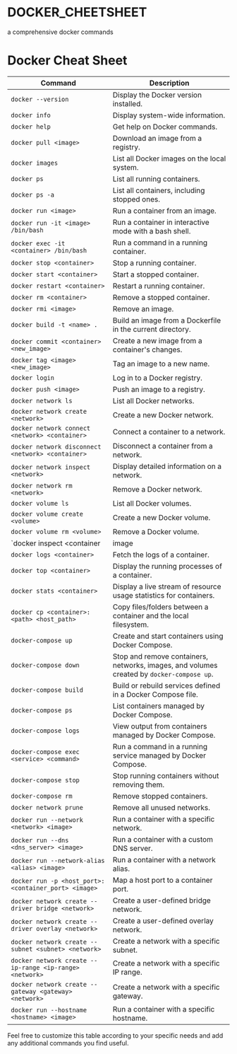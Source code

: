 # DOCKER_CHEETSHEET

a comprehensive docker commands

# Docker Cheat Sheet

| Command                                      | Description                                                                                       |
|----------------------------------------------|---------------------------------------------------------------------------------------------------|
| `docker --version`                           | Display the Docker version installed.                                                             |
| `docker info`                                | Display system-wide information.                                                                  |
| `docker help`                                | Get help on Docker commands.                                                                      |
| `docker pull <image>`                        | Download an image from a registry.                                                                |
| `docker images`                              | List all Docker images on the local system.                                                       |
| `docker ps`                                  | List all running containers.                                                                      |
| `docker ps -a`                               | List all containers, including stopped ones.                                                      |
| `docker run <image>`                         | Run a container from an image.                                                                    |
| `docker run -it <image> /bin/bash`           | Run a container in interactive mode with a bash shell.                                            |
| `docker exec -it <container> /bin/bash`      | Run a command in a running container.                                                             |
| `docker stop <container>`                    | Stop a running container.                                                                         |
| `docker start <container>`                   | Start a stopped container.                                                                        |
| `docker restart <container>`                 | Restart a running container.                                                                      |
| `docker rm <container>`                      | Remove a stopped container.                                                                       |
| `docker rmi <image>`                         | Remove an image.                                                                                  |
| `docker build -t <name> .`                   | Build an image from a Dockerfile in the current directory.                                         |
| `docker commit <container> <new_image>`      | Create a new image from a container's changes.                                                    |
| `docker tag <image> <new_image>`             | Tag an image to a new name.                                                                       |
| `docker login`                               | Log in to a Docker registry.                                                                      |
| `docker push <image>`                        | Push an image to a registry.                                                                      |
| `docker network ls`                          | List all Docker networks.                                                                         |
| `docker network create <network>`            | Create a new Docker network.                                                                      |
| `docker network connect <network> <container>` | Connect a container to a network.                                                                |
| `docker network disconnect <network> <container>` | Disconnect a container from a network.                                                           |
| `docker network inspect <network>`           | Display detailed information on a network.                                                        |
| `docker network rm <network>`                | Remove a Docker network.                                                                          |
| `docker volume ls`                           | List all Docker volumes.                                                                          |
| `docker volume create <volume>`              | Create a new Docker volume.                                                                       |
| `docker volume rm <volume>`                  | Remove a Docker volume.                                                                           |
| `docker inspect <container|image|network|volume>` | Display detailed information on a container, image, network, or volume.                          |
| `docker logs <container>`                    | Fetch the logs of a container.                                                                    |
| `docker top <container>`                     | Display the running processes of a container.                                                     |
| `docker stats <container>`                   | Display a live stream of resource usage statistics for containers.                                |
| `docker cp <container>:<path> <host_path>`   | Copy files/folders between a container and the local filesystem.                                  |
| `docker-compose up`                          | Create and start containers using Docker Compose.                                                |
| `docker-compose down`                        | Stop and remove containers, networks, images, and volumes created by `docker-compose up`.         |
| `docker-compose build`                       | Build or rebuild services defined in a Docker Compose file.                                       |
| `docker-compose ps`                          | List containers managed by Docker Compose.                                                        |
| `docker-compose logs`                        | View output from containers managed by Docker Compose.                                            |
| `docker-compose exec <service> <command>`    | Run a command in a running service managed by Docker Compose.                                     |
| `docker-compose stop`                        | Stop running containers without removing them.                                                    |
| `docker-compose rm`                          | Remove stopped containers.                                                                        |
| `docker network prune`                       | Remove all unused networks.                                                                       |
| `docker run --network <network> <image>`     | Run a container with a specific network.                                                          |
| `docker run --dns <dns_server> <image>`      | Run a container with a custom DNS server.                                                         |
| `docker run --network-alias <alias> <image>` | Run a container with a network alias.                                                             |
| `docker run -p <host_port>:<container_port> <image>` | Map a host port to a container port.                                                           |
| `docker network create --driver bridge <network>` | Create a user-defined bridge network.                                                          |
| `docker network create --driver overlay <network>` | Create a user-defined overlay network.                                                         |
| `docker network create --subnet <subnet> <network>` | Create a network with a specific subnet.                                                      |
| `docker network create --ip-range <ip-range> <network>` | Create a network with a specific IP range.                                                   |
| `docker network create --gateway <gateway> <network>` | Create a network with a specific gateway.                                                     |
| `docker run --hostname <hostname> <image>`   | Run a container with a specific hostname.                                                        |

Feel free to customize this table according to your specific needs and add any additional commands you find useful.
